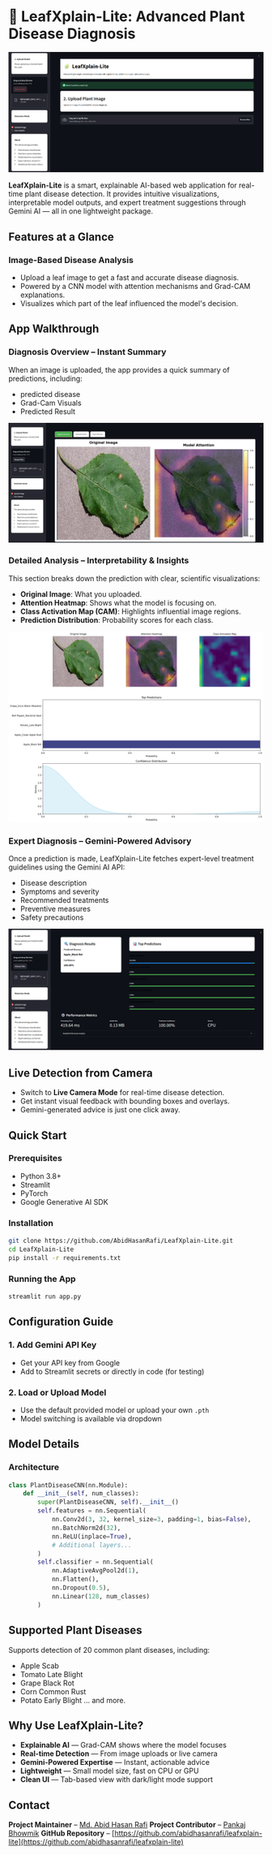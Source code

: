 # 🌿 LeafXplain-Lite: Advanced Plant Disease Diagnosis

![App Header](https://raw.githubusercontent.com/AbidHasanRafi/LeafXplain-Lite/main/assets/app_header.png)

**LeafXplain-Lite** is a smart, explainable AI-based web application for real-time plant disease detection. It provides intuitive visualizations, interpretable model outputs, and expert treatment suggestions through Gemini AI — all in one lightweight package.


## Features at a Glance

### Image-Based Disease Analysis
- Upload a leaf image to get a fast and accurate disease diagnosis.
- Powered by a CNN model with attention mechanisms and Grad-CAM explanations.
- Visualizes which part of the leaf influenced the model's decision.


## App Walkthrough

### Diagnosis Overview – Instant Summary

When an image is uploaded, the app provides a quick summary of predictions, including:
- predicted disease
- Grad-Cam Visuals
- Predicted Result

![Diagnosis Overview](https://raw.githubusercontent.com/AbidHasanRafi/LeafXplain-Lite/main/assets/diagonosis_overview.png)


### Detailed Analysis – Interpretability & Insights

This section breaks down the prediction with clear, scientific visualizations:
- **Original Image**: What you uploaded.
- **Attention Heatmap**: Shows what the model is focusing on.
- **Class Activation Map (CAM)**: Highlights influential image regions.
- **Prediction Distribution**: Probability scores for each class.

![Detailed Analysis](https://raw.githubusercontent.com/AbidHasanRafi/LeafXplain-Lite/main/assets/detailed_analysis.png)


### Expert Diagnosis – Gemini-Powered Advisory

Once a prediction is made, LeafXplain-Lite fetches expert-level treatment guidelines using the Gemini AI API:
- Disease description
- Symptoms and severity
- Recommended treatments
- Preventive measures
- Safety precautions

![Diagnosis Result](https://raw.githubusercontent.com/AbidHasanRafi/LeafXplain-Lite/main/assets/diagonosis_result.png)


## Live Detection from Camera

- Switch to **Live Camera Mode** for real-time disease detection.
- Get instant visual feedback with bounding boxes and overlays.
- Gemini-generated advice is just one click away.


## Quick Start

### Prerequisites
- Python 3.8+
- Streamlit
- PyTorch
- Google Generative AI SDK

### Installation
```bash
git clone https://github.com/AbidHasanRafi/LeafXplain-Lite.git
cd LeafXplain-Lite
pip install -r requirements.txt
````

### Running the App

```bash
streamlit run app.py
```


## Configuration Guide

### 1. Add Gemini API Key

* Get your API key from Google
* Add to Streamlit secrets or directly in code (for testing)

### 2. Load or Upload Model

* Use the default provided model or upload your own `.pth`
* Model switching is available via dropdown


## Model Details

### Architecture

```python
class PlantDiseaseCNN(nn.Module):
    def __init__(self, num_classes):
        super(PlantDiseaseCNN, self).__init__()
        self.features = nn.Sequential(
            nn.Conv2d(3, 32, kernel_size=3, padding=1, bias=False),
            nn.BatchNorm2d(32),
            nn.ReLU(inplace=True),
            # Additional layers...
        )
        self.classifier = nn.Sequential(
            nn.AdaptiveAvgPool2d(1),
            nn.Flatten(),
            nn.Dropout(0.5),
            nn.Linear(128, num_classes)
        )
```


## Supported Plant Diseases

Supports detection of 20 common plant diseases, including:

* Apple Scab
* Tomato Late Blight
* Grape Black Rot
* Corn Common Rust
* Potato Early Blight
  ... and more.

## Why Use LeafXplain-Lite?

* **Explainable AI** — Grad-CAM shows where the model focuses
* **Real-time Detection** — From image uploads or live camera
* **Gemini-Powered Expertise** — Instant, actionable advice
* **Lightweight** — Small model size, fast on CPU or GPU
* **Clean UI** — Tab-based view with dark/light mode support

## Contact

**Project Maintainer** – [Md. Abid Hasan Rafi](mailto:ahr16.abidhasanrafi@gmail.com)
**Project Contributor** – [Pankaj Bhowmik](mailto:pankaj@hstu.ac.bd)
**GitHub Repository** – [https://github.com/abidhasanrafi/leafxplain-lite](https://github.com/abidhasanrafi/leafxplain-lite)